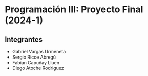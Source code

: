 # Programación III: Proyecto Final (2024-1)

## Integrantes
* Gabriel Vargas Urmeneta
* Sergio Ricce Abregú
* Fabian Capuñay Lluen
* Diego Atoche Rodriguez
